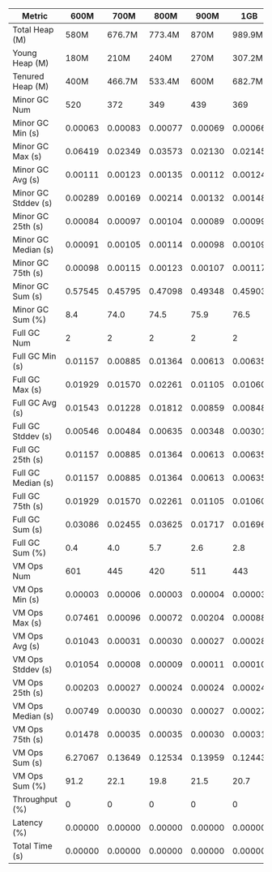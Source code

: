 | Metric | 600M | 700M | 800M | 900M | 1GB | 2GB | 4GB | 8GB |
|------|----|----|----|----|---|---|---|---|
| Total Heap (M) | 580M | 676.7M | 773.4M | 870M | 989.9M | 1979.8M | 3959.5M | 7918.9M |
| Young Heap (M) | 180M | 210M | 240M | 270M | 307.2M | 614.4M | 1228.8M | 2457.6M |
| Tenured Heap (M) | 400M | 466.7M | 533.4M | 600M | 682.7M | 1365.4M | 2730.7M | 5461.4M |
| Minor GC Num | 520 | 372 | 349 | 439 | 369 | 197 | 94 | 41 |
| Minor GC Min (s) | 0.00063 | 0.00083 | 0.00077 | 0.00069 | 0.00066 | 0.00072 | 0.00085 | 0.00103 |
| Minor GC Max (s) | 0.06419 | 0.02349 | 0.03573 | 0.02130 | 0.02145 | 0.02156 | 0.02204 | 0.02401 |
| Minor GC Avg (s) | 0.00111 | 0.00123 | 0.00135 | 0.00112 | 0.00124 | 0.00126 | 0.00276 | 0.00485 |
| Minor GC Stddev (s) | 0.00289 | 0.00169 | 0.00214 | 0.00132 | 0.00148 | 0.00225 | 0.00409 | 0.00574 |
| Minor GC 25th (s) | 0.00084 | 0.00097 | 0.00104 | 0.00089 | 0.00099 | 0.00090 | 0.00104 | 0.00125 |
| Minor GC Median (s) | 0.00091 | 0.00105 | 0.00114 | 0.00098 | 0.00109 | 0.00097 | 0.00116 | 0.00164 |
| Minor GC 75th (s) | 0.00098 | 0.00115 | 0.00123 | 0.00107 | 0.00117 | 0.00107 | 0.00143 | 0.00725 |
| Minor GC Sum (s) | 0.57545 | 0.45795 | 0.47098 | 0.49348 | 0.45903 | 0.24834 | 0.25916 | 0.19887 |
| Minor GC Sum (%) | 8.4 | 74.0 | 74.5 | 75.9 | 76.5 | 68.9 | 76.4 | 81.2 |
| Full GC Num | 2 | 2 | 2 | 2 | 2 | 2 | 2 | 2 |
| Full GC Min (s) | 0.01157 | 0.00885 | 0.01364 | 0.00613 | 0.00635 | 0.00616 | 0.00602 | 0.00578 |
| Full GC Max (s) | 0.01929 | 0.01570 | 0.02261 | 0.01105 | 0.01060 | 0.01020 | 0.01077 | 0.01096 |
| Full GC Avg (s) | 0.01543 | 0.01228 | 0.01812 | 0.00859 | 0.00848 | 0.00818 | 0.00839 | 0.00837 |
| Full GC Stddev (s) | 0.00546 | 0.00484 | 0.00635 | 0.00348 | 0.00301 | 0.00286 | 0.00336 | 0.00367 |
| Full GC 25th (s) | 0.01157 | 0.00885 | 0.01364 | 0.00613 | 0.00635 | 0.00616 | 0.00602 | 0.00578 |
| Full GC Median (s) | 0.01157 | 0.00885 | 0.01364 | 0.00613 | 0.00635 | 0.00616 | 0.00602 | 0.00578 |
| Full GC 75th (s) | 0.01929 | 0.01570 | 0.02261 | 0.01105 | 0.01060 | 0.01020 | 0.01077 | 0.01096 |
| Full GC Sum (s) | 0.03086 | 0.02455 | 0.03625 | 0.01717 | 0.01696 | 0.01636 | 0.01678 | 0.01674 |
| Full GC Sum (%) | 0.4 | 4.0 | 5.7 | 2.6 | 2.8 | 4.5 | 4.9 | 6.8 |
| VM Ops Num | 601 | 445 | 420 | 511 | 443 | 267 | 171 | 108 |
| VM Ops Min (s) | 0.00003 | 0.00006 | 0.00003 | 0.00004 | 0.00003 | 0.00004 | 0.00004 | 0.00004 |
| VM Ops Max (s) | 0.07461 | 0.00096 | 0.00072 | 0.00204 | 0.00088 | 0.01362 | 0.01403 | 0.00161 |
| VM Ops Avg (s) | 0.01043 | 0.00031 | 0.00030 | 0.00027 | 0.00028 | 0.00036 | 0.00037 | 0.00027 |
| VM Ops Stddev (s) | 0.01054 | 0.00008 | 0.00009 | 0.00011 | 0.00010 | 0.00102 | 0.00123 | 0.00016 |
| VM Ops 25th (s) | 0.00203 | 0.00027 | 0.00024 | 0.00024 | 0.00024 | 0.00022 | 0.00020 | 0.00020 |
| VM Ops Median (s) | 0.00749 | 0.00030 | 0.00030 | 0.00027 | 0.00027 | 0.00026 | 0.00025 | 0.00026 |
| VM Ops 75th (s) | 0.01478 | 0.00035 | 0.00035 | 0.00030 | 0.00031 | 0.00029 | 0.00029 | 0.00031 |
| VM Ops Sum (s) | 6.27067 | 0.13649 | 0.12534 | 0.13959 | 0.12443 | 0.09553 | 0.06344 | 0.02925 |
| VM Ops Sum (%) | 91.2 | 22.1 | 19.8 | 21.5 | 20.7 | 26.5 | 18.7 | 11.9 |
| Throughput (%) | 0 | 0 | 0 | 0 | 0 | 0 | 0 | 0 |
| Latency (%) | 0.00000 | 0.00000 | 0.00000 | 0.00000 | 0.00000 | 0.00000 | 0.00000 | 0.00000 |
| Total Time (s) | 0.00000 | 0.00000 | 0.00000 | 0.00000 | 0.00000 | 0.00000 | 0.00000 | 0.00000 |
